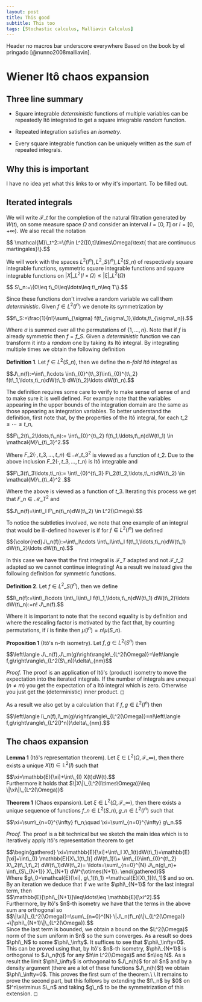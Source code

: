 ```yaml
---
layout: post
title: This good
subtitle: This too
tags: [Stochastic calculus, Malliavin Calculus]
---
```

Header no macros bar underscore everywhere
Based on the book by el pringado [@nunno2008malliavin].

# Wiener Itô chaos expansion

## Three line summary

-   Square integrable *deterministic* functions of multiple variables
    can be repeatedly Itô integrated to get a square integrable *random*
    function.

-   Repeated integration satisfies an *isometry*.

-   Every square integrable function can be uniquely written as the
    *sum* of repeated integrals.

## Why this is important

I have no idea yet what this links to or why it's important. To be
filled out.

## Iterated integrals

We will write $\mathcal{F}\_t$ for the completion of the natural
filtration generated by $W(t)$, on some measure space $\Omega$ and
consider an interval $I=[0,T]$ or $I=[0,+\infty)$. We also recall the
notation
<div>
$$
\mathcal{M}\_t^2:=\{f\in L^2([0,t]\times\Omega)\text{ that are continuous martingales}\}.$$</div>

We will work with the spaces $L^2(I^n), L^2\_S(I^n),L^2(S\_n)$ of
respectively square integrable functions, symmetric square integrable
functions and square integrable functions on
$|X|\_{L^2(I\times\Omega)}\leq|\xi|\_{L^2(\Omega)}$
<div>
$$
S\_n:=\{0\leq t\_0\leq\ldots\leq t\_n\leq T\}.$$</div>
 
 Since these functions
don't involve a random variable we call them *deterministic*. Given
$f\in L^2(I^n)$ we denote its symmetrization by
<div>
$$f\_S:=\frac{1}{n!}\sum\_{\sigma} f(t\_{\sigma\_1},\ldots,t\_{\sigma\_n}).$$</div>

Where $\sigma$ is summed over all the permutations of $\{1,\ldots,n\}$.
Note that if $f$ is already symmetric then $f=f\_S$. Given a
*deterministic* function we can transform it into a *random* one by
taking its Itô integral. By integrating multiple times we obtain the
following definition

**Definition 1**. Let $f\in L^2(S\_n)$, then we define the *n-fold Itô
integral* as
<div>
$$J\_n(f):=\int\_I\cdots \int\_{0}^{t\_3}\int\_{0}^{t\_2} f(t\_1,\ldots,t\_n)dW(t\_1) dW(t\_2)\ldots dW(t\_n).$$</div>


The definition requires some care to verify to make sense of sense of
and to make sure it is well defined. For example note that the variables
appearing in the upper bounds of the integration domain are the same as
those appearing as integration variables. To better understand the
definition, first note that, by the properties of the Itô integral, for
each $t\_2\leq\cdots\leq t\_n$,
<div>
$$F\_2(t\_2\ldots,t\_n):=    \int\_{0}^{t\_2} f(t\_1,\ldots,t\_n)dW(t\_1) \in \mathcal{M}\_{t\_3}^2.$$</div>

Where $F\_2(\cdot,t\_3,\ldots,t\_n)\in \mathcal{M}\_{t\_3}^2$ is viewed as a
function of $t\_2$. Due to the above inclusion
$F\_2(\cdot,t\_3,\ldots,t\_n)$ is Itô integrable and
<div>
$$F\_3(t\_3\ldots,t\_n):=    \int\_{0}^{t\_3} F\_2(t\_2,\ldots,t\_n)dW(t\_2) \in \mathcal{M}\_{t\_4}^2  .$$</div>

Where the above is viewed as a function of $t\_3$. Iterating this process
we get that $F\_n \in \mathcal{M}\_T^2$ and
<div>
$$J\_n(f)=\int\_I F\_n(t\_n)dW(t\_2) \in L^2(\Omega).$$</div>

To notice the
subtleties involved, we note that one example of an integral that would
be ill-defined however is if for $f\in L^2(I^n)$ we defined
<div>
$${\color{red}J\_n(f)}:=\int\_I\cdots \int\_I\int\_I f(t\_1,\ldots,t\_n)dW(t\_1) dW(t\_2)\ldots dW(t\_n).$$</div>

In this case we have that the first integral is $\mathcal{F}\_T$ adapted
and not $\mathcal{F}\_{t\_2}$ adapted so we cannot continue integrating!
As a result we instead give the following definition for symmetric
functions.

**Definition 2**. Let $f\in L^2\_S(I^n)$, then we define
<div>
$$I\_n(f):=\int\_I\cdots \int\_I\int\_I f(t\_1,\ldots,t\_n)dW(t\_1) dW(t\_2)\ldots dW(t\_n):=n! J\_n(f).$$</div>


Where it is important to note that the second equality is by definition
and where the rescaling factor is motivated by the fact that, by
counting permutations, if $I$ is finite then $\mu(I^n)=n! \mu(S\_n)$.


**Proposition 1** (Itô's n-th isometry). Let $f,g\in L^2(S^n)$ then
<div>
$$\left\langle J\_n(f),J\_m(g)\right\rangle\_{L^2(\Omega)}=\left\langle f,g\right\rangle\_{L^2(S\_n)}\delta\_{nm}$$</div>



*Proof.* The proof is an application of Itô's (product) isometry to move
the expectation into the iterated integrals. If the number of integrals
are unequal ($n\neq m$) you get the expectation of a Itô integral which
is zero. Otherwise you just get the (deterministic) inner product. ◻

As a result we also get by a calculation that if $f,g\in L^2(I^n)$ then
<div>
$$\left\langle I\_n(f),I\_m(g)\right\rangle\_{L^2(\Omega)}=n!\left\langle f,g\right\rangle\_{L^2(I^n)}\delta\_{nm}.$$</div>

## The chaos expansion


**Lemma 1** (Itô's representation theorem). Let
$\xi\in L^2(\Omega,\mathcal{F}\_\infty)$, then there exists a unique
$X(t)\in \mathbb{L}^2(I)$ such that
<div>
$$\xi=\mathbb{E}[\xi]+\int\_{I} X(t)dW(t).$$</div> 
Furthermore it holds that
$\|X\|\_{L^2(I\times\Omega)}\leq \|\xi\|\_{L^2(\Omega)}$


**Theorem 1** (Chaos expansion). Let
$\xi\in L^2(\Omega,\mathcal{F}\_\infty)$, then there exists a unique
sequence of functions $f\_n \in L^2(S\_n),g\_n \in L^2(I^n)$ such that
<div>
$$\xi=\sum\_{n=0}^{\infty}  f\_n;\quad \xi=\sum\_{n=0}^{\infty} g\_n.$$</div>


*Proof.* The proof is a bit technical but we sketch the main idea which
is to iteratively apply Itô's representation theorem to get
<div>
$$\begin{gathered}
            \xi=\mathbb{E}[\xi]+\int\_I X\_1(t)dW(t\_1)=\mathbb{E}[\xi]+\int\_{I} \mathbb{E}[X\_1(t\_1)] dW(t\_1)\\+ \int\_{I}\int\_{0}^{t\_2} X\_2(t\_1,t\_2) dW(t\_1)dW(t\_2)= \ldots=\sum\_{n=0}^{N}  J\_n(g\_n)+ \int\_{S\_{N+1}} X\_{N+1} dW^{\otimes(N+1)}.
        \end{gathered}$$</div>
 Where
$g\_0=\mathcal{E}[\xi], g\_1(t\_1) =\mathcal{E}[X\_1](t\_1)$ and so on. By an
iteration we deduce that if we write $\phi\_{N+1}$ for the last integral
term, then <div>
$$\mathbb{E}[\phi\_{N+1}]\leq\ldots\leq \mathbb{E}[\xi^2].$$</div>
Furthermore, by Itô's $n$-th isometry we have that the terms in the
above sum are orthogonal so
<div>
$$\|\xi\|\_{L^2(\Omega)}=\sum\_{n=0}^{N} \|J\_n(f\_n)\|\_{L^2(\Omega)} +\|\phi\_{N+1}\|\_{L^2(\Omega)}.$$</div>
Since the last term is bounded, we obtain a bound on the $L^2(\Omega)$
norm of the sum uniform in $n$ so the sum converges. As a result so does
$\phi\_N$ to some $\phi\_\infty$. It suffices to see that $\phi\_\infty=0$.
This can be proved using that, by Itô's $n$-th isometry, $\phi\_{N+1}$ is
orthogonal to $J\_n(h)$ for any $h\in L^2(\Omega)$ and $n\leq N$. As a
result the limit $\phi\_\infty$ is orthogonal to $J\_n(h)$ for all $n$ and
by a density argument (there are a lot of these functions $J\_n(h)$!) we
obtain $\phi\_\infty=0$. This proves the first sum of the theorem.\
\
It remains to prove the second part, but this follows by extending the
$f\_n$ by $0$ on $I^n\setminus S\_n$ and taking $g\_n$ to be the
symmetrization of this extension. ◻



